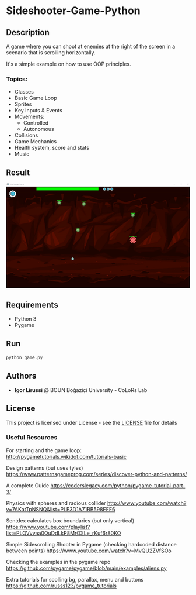 # Sideshooter-Game-Python
## Description 
A game where you can shoot at enemies at the right of the screen in a scenario that is scrolling horizontally.

It's a simple example on how to use OOP principles.
### Topics:
- Classes 
- Basic Game Loop
- Sprites
- Key Inputs & Events
- Movements:
	- Controlled
	- Autonomous
- Collisions
- Game Mechanics
- Health system, score and stats
- Music

## Result
![Result](./img/result.gif)

## Requirements
- Python 3
- Pygame

## Run
```bash
python game.py
```

## Authors
* **Igor Lirussi** @ BOUN Boğaziçi University - CoLoRs Lab

## License
This project is licensed under License - see the [LICENSE](LICENSE) file for details

### Useful Resources

For starting and the game loop:
 http://pygametutorials.wikidot.com/tutorials-basic

Design patterns (but uses tyles)
 https://www.patternsgameprog.com/series/discover-python-and-patterns/

A complete Guide
 https://coderslegacy.com/python/pygame-tutorial-part-3/

Physics with spheres and radious collider
 http://www.youtube.com/watch?v=7AKatTpNSNQ&list=PLE3D1A71BB598FEF6

Sentdex calculates box boundaries (but only vertical)
 https://www.youtube.com/playlist?list=PLQVvvaa0QuDdLkP8MrOXLe_rKuf6r80KO

Simple Sidescrolling Shooter in Pygame (checking hardcoded distance between points)
 https://www.youtube.com/watch?v=MvQU2ZVfSOo

Checking the examples in the pygame repo
 https://github.com/pygame/pygame/blob/main/examples/aliens.py
 
Extra tutorials for scolling bg, parallax, menu and buttons
 https://github.com/russs123/pygame_tutorials
